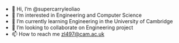 - 👋 Hi, I’m @supercarryleoliao
- 👀 I’m interested in Engineering and Computer Science
- 🌱 I’m currently learning Engineering in the University of Cambridge
- 💞️ I’m looking to collaborate on Engineering project
- 📫 How to reach me zl497@cam.ac.uk

<!---
supercarryleoliao/supercarryleoliao is a ✨ special ✨ repository because its `README.md` (this file) appears on your GitHub profile.
You can click the Preview link to take a look at your changes.
--->
